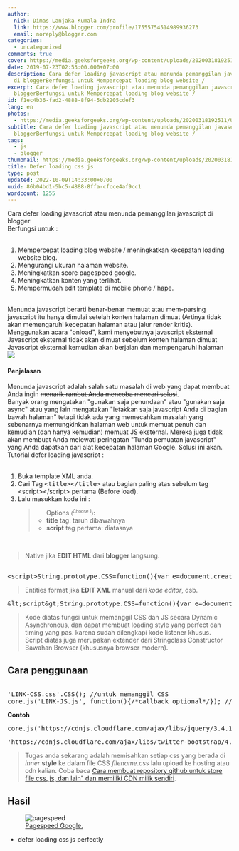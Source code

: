 ```yaml
---
author:
  nick: Dimas Lanjaka Kumala Indra
  link: https://www.blogger.com/profile/17555754514989936273
  email: noreply@blogger.com
categories:
  - uncategorized
comments: true
cover: https://media.geeksforgeeks.org/wp-content/uploads/20200318192511/Untitled-Diagram79.png
date: 2019-07-23T02:53:00.000+07:00
description: Cara defer loading javascript atau menunda pemanggilan javascript
  di bloggerBerfungsi untuk Mempercepat loading blog website /
excerpt: Cara defer loading javascript atau menunda pemanggilan javascript di
  bloggerBerfungsi untuk Mempercepat loading blog website /
id: f1ec4b36-fad2-4888-8f94-5db2205cdef3
lang: en
photos:
  - https://media.geeksforgeeks.org/wp-content/uploads/20200318192511/Untitled-Diagram79.png
subtitle: Cara defer loading javascript atau menunda pemanggilan javascript di
  bloggerBerfungsi untuk Mempercepat loading blog website /
tags:
  - js
  - blogger
thumbnail: https://media.geeksforgeeks.org/wp-content/uploads/20200318192511/Untitled-Diagram79.png
title: Defer loading css js
type: post
updated: 2022-10-09T14:33:00+0700
uuid: 86b04bd1-5bc5-4888-8ffa-cfcce4af9cc1
wordcount: 1255
---
```


<div dir="ltr" style="text-align: left;" trbidi="on">Cara defer loading javascript atau menunda pemanggilan javascript di blogger<br>Berfungsi untuk :<br><br><ol style="text-align: left;"><li>Mempercepat loading blog website / meningkatkan kecepatan loading website blog.</li><li>Mengurangi ukuran halaman website.</li><li>Meningkatkan score pagespeed google.</li><li>Meningkatkan konten yang terlihat.</li><li>Mempermudah edit template di mobile phone / hape.</li></ol><br>Menunda javascript berarti benar-benar memuat atau mem-parsing javascript itu hanya dimulai setelah konten halaman dimuat (Artinya tidak akan memengaruhi kecepatan halaman atau jalur render kritis). <br>Menggunakan acara "onload", kami menyebutnya javascript eksternal Javascript eksternal tidak akan dimuat sebelum konten halaman dimuat Javascript eksternal kemudian akan berjalan dan mempengaruhi halaman <img src="https://res.cloudinary.com/dimaslanjaka/image/fetch/https://varvy.com/pagespeed/images/defer-js-block-c.png"><br><h4>Penjelasan</h4>Menunda javascript adalah salah satu masalah di web yang dapat membuat Anda ingin <strike>menarik rambut Anda mencoba mencari solusi</strike>. <br>Banyak orang mengatakan "gunakan saja penundaan" atau "gunakan saja async" atau yang lain mengatakan "letakkan saja javascript Anda di bagian bawah halaman" tetapi tidak ada yang memecahkan masalah yang sebenarnya memungkinkan halaman web untuk memuat penuh dan kemudian (dan hanya kemudian) memuat JS eksternal. Mereka juga tidak akan membuat Anda melewati peringatan "Tunda pemuatan javascript" yang Anda dapatkan dari alat kecepatan halaman Google. Solusi ini akan. <br>Tutorial defer loading javascript :<br><br><ol style="text-align: left;"><li>Buka template XML anda.</li><li>Cari Tag <kbd>&lt;title&gt;&lt;/title&gt;</kbd> atau bagian paling atas sebelum tag &lt;script&gt;&lt;/script&gt; pertama (Before load).</li><li>Lalu masukkan kode ini : <blockquote><ul>Options <small>(<sup>Choose 1</sup>)</small>: <li><b>title</b> tag: taruh dibawahnya</li><li><b>script</b> tag pertama: diatasnya</li></ul></blockquote></li></ol><br><blockquote>Native jika <b>EDIT HTML</b> dari <b>blogger </b>langsung.</blockquote><pre type="JS"><br>&lt;script&gt;String.prototype.CSS=function(){var e=document.createElement("link");e.rel="stylesheet",e.href=this;var t=document.getElementsByTagName("head")[0];window.addEventListener?window.addEventListener("load",function(){t.parentNode.insertBefore(e,t)},!1):window.attachEvent?window.attachEvent("onload",function(){t.parentNode.insertBefore(e,t)}):window.onload=t.parentNode.insertBefore(e,t)},core={js:function(e,t){var n=document.body||document.head,o=document.createElement("script");o.type="text/javascript",o.src=e,o.onreadystatechange=t,o.onload=t,n.appendChild(o)}};&lt;/script&gt;<br></pre><blockquote>Entities format jika <b>EDIT XML</b> manual dari <i>kode editor</i>, dsb.</blockquote><pre type="JS-ENT">&amp;lt;script&amp;gt;String.prototype.CSS=function(){var e=document.createElement(&amp;quot;link&amp;quot;);e.rel=&amp;quot;stylesheet&amp;quot;,e.href=this;var t=document.getElementsByTagName(&amp;quot;head&amp;quot;)[0];window.addEventListener?window.addEventListener(&amp;quot;load&amp;quot;,function(){t.parentNode.insertBefore(e,t)},!1):window.attachEvent?window.attachEvent(&amp;quot;onload&amp;quot;,function(){t.parentNode.insertBefore(e,t)}):window.onload=t.parentNode.insertBefore(e,t)},core={js:function(e,t){var n=document.body||document.head,o=document.createElement(&amp;quot;script&amp;quot;);o.type=&amp;quot;text/javascript&amp;quot;,o.src=e,o.onreadystatechange=t,o.onload=t,n.appendChild(o)}};&amp;lt;/script&amp;gt;</pre><blockquote>Kode diatas fungsi untuk memanggil CSS dan JS secara Dynamic Asynchronous, dan dapat membuat loading style yang perfect dan timing yang pas. karena sudah dilengkapi kode listener khusus. <br> Script diatas juga merupakan extender dari Stringclass Constructor Bawahan Browser (khususnya browser modern).</blockquote> <h2>Cara penggunaan</h2><pre type="js"><br>'LINK-CSS.css'.CSS(); //untuk memanggil CSS<br>core.js('LINK-JS.js', function(){/*callback optional*/}); //untuk memanggil JS/javascript<br></pre><b>Contoh</b><pre type="contoh javascript">core.js('https://cdnjs.cloudflare.com/ajax/libs/jquery/3.4.1/jquery.min.js', function(){/*callback optional*/});</pre><pre type="contoh css">'https://cdnjs.cloudflare.com/ajax/libs/twitter-bootstrap/4.0.0-alpha.4/css/bootstrap.min.css'.CSS();</pre><blockquote>Tugas anda sekarang adalah memisahkan setiap css yang berada di <i>inner</i> <b>style</b> ke dalam file CSS <i>filename.css</i> lalu upload ke hosting atau cdn kalian. Coba baca <a href="https://webmanajemen.com/search/?q=github+cdn">Cara membuat repository github untuk store file css, js, dan lain" dan memiliki CDN milik sendiri</a>.</blockquote><h2>Hasil</h2> <figure>  <img src="https://res.cloudinary.com/dimaslanjaka/image/fetch/https://speedboostr.com/wp-content/uploads/2018/01/google-page-speed-insights-explained.png" alt="pagespeed">  <figcaption><a href="https://developers.google.com/speed/pagespeed/insights/?hl=id&amp;url=https%3A%2F%2Fwebmanajemen.com" rel="noopener noreferer nofollow">Pagespeed Google.</a></figcaption></figure> <ul><li>defer loading css js perfectly</li></ul></div>
